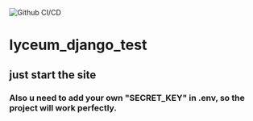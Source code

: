 ![Github CI/CD](https://img.shields.io/github/workflow/status/alberto-de-swerto/lyceum_django_test)
# lyceum_django_test
## just start the site
### Also u need to add your own "SECRET_KEY" in .env, so the project will work perfectly.
